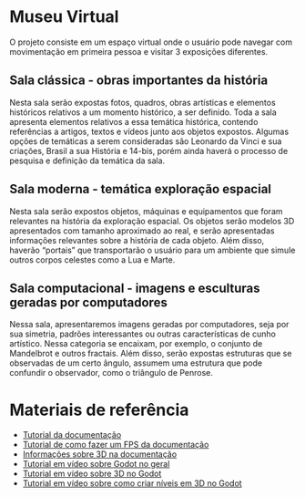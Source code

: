 # Museu Virtual
O projeto consiste em um espaço virtual onde o usuário pode navegar com movimentação em primeira pessoa e visitar 3 exposições diferentes.

## Sala clássica - obras importantes da história
Nesta sala serão expostas fotos, quadros, obras artísticas e elementos históricos relativos a um momento histórico, a ser definido. Toda a sala apresenta elementos relativos a essa temática histórica, contendo referências a artigos, textos e vídeos junto aos objetos expostos. Algumas opções de temáticas a serem consideradas são Leonardo da Vinci e sua criações, Brasil a sua História e 14-bis, porém ainda haverá o processo de pesquisa e definição da temática da sala.

## Sala moderna - temática exploração espacial
Nesta sala serão expostos objetos, máquinas e equipamentos que foram relevantes na história da exploração espacial. Os objetos serão modelos 3D apresentados com tamanho aproximado ao real, e serão apresentadas informações relevantes sobre a história de cada objeto. Além disso, haverão “portais” que transportarão o usuário para um ambiente que simule outros corpos celestes como a Lua e Marte.

## Sala computacional - imagens e esculturas geradas por computadores
Nessa sala, apresentaremos imagens geradas por computadores, seja por sua simetria, padrões interessantes ou outras características de cunho artístico. Nessa  categoria se encaixam, por exemplo, o conjunto de Mandelbrot e outros fractais. Além disso, serão expostas  estruturas que se observadas de um certo ângulo, assumem uma estrutura que pode confundir o observador, como o triângulo de Penrose.

# Materiais de referência
* [Tutorial da documentação](https://docs.godotengine.org/en/stable/getting_started/step_by_step/intro_to_the_editor_interface.html)
* [Tutorial de como fazer um FPS da documentação](https://docs.godotengine.org/en/stable/tutorials/3d/fps_tutorial/part_one.html)
* [Informações sobre 3D na documentação](https://docs.godotengine.org/en/stable/tutorials/3d/introduction_to_3d.html)
* [Tutorial em vídeo sobre Godot no geral](https://www.youtube.com/watch?v=iDEcP8Mc-7s&list=PLS9MbmO_ssyDk79j9ewONxV88fD5e_o5d&index=1)
* [Tutorial em vídeo sobre 3D no Godot](https://www.youtube.com/watch?v=VeCrE-ge8xM&list=PLda3VoSoc_TSBBOBYwcmlamF1UrjVtccZ)
* [Tutorial em vídeo sobre como criar níveis em 3D no Godot](https://www.youtube.com/watch?v=49awsu1VJbo)
